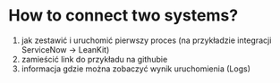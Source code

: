# How to connect two systems? 
1. jak zestawić i uruchomić pierwszy proces (na przykładzie integracji ServiceNow -> LeanKit)
2. zamieścić link do przykładu na githubie
3. informacja gdzie można zobaczyć wynik uruchomienia (Logs)
